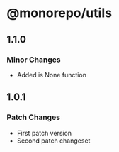 # @monorepo/utils

## 1.1.0

### Minor Changes

- Added is None function

## 1.0.1

### Patch Changes

- First patch version
- Second patch changeset
